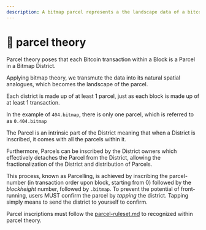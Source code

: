 ```yaml
---
description: A bitmap parcel represents a the landscape data of a bitcoin transaction.
---
```


# 🏡 parcel theory

Parcel theory poses that each Bitcoin transaction within a Block is a Parcel in a Bitmap District.

Applying bitmap theory, we transmute the data into its natural spatial analogues, which becomes the landscape of the parcel.

Each district is made up of at least 1 parcel, just as each block is made up of at least 1 transaction.

In the example of `404.bitmap`, there is only one parcel, which is referred to as `0.404.bitmap`

The Parcel is an intrinsic part of the District meaning that when a District is inscribed, it comes with all the parcels within it.

Furthermore, Parcels can be inscribed by the District owners which effectively detaches the Parcel from the District, allowing the fractionalization of the District and distribution of Parcels.

This process, known as Parcelling, is achieved by inscribing the parcel-number (in transaction order upon block, starting from 0) followed by the _blockheight_ number, followed by `.bitmap`. To prevent the potential of front-running, users MUST confirm the parcel by _tapping_ the district. Tapping simply means to send the district to yourself to confirm.

Parcel inscriptions must follow the [parcel-ruleset.md](../ruleset/parcel-ruleset.md "mention") to recognized within parcel theory.
